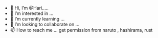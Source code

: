 - 👋 Hi, I’m @Hari.....
- 👀 I’m interested in ...
- 🌱 I’m currently learning ...
- 💞️ I’m looking to collaborate on ...
- 📫 How to reach me ... get permission from naruto , hashirama, rust 

<!---
HashiramaSenjuhari/HashiramaSenjuhari is a ✨ special ✨ repository because its `README.md` (this file) appears on your GitHub profile.
Meet My close friend Rust and new friend Go hee hee they are my close firends
--->
